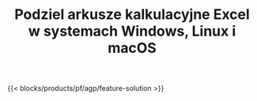 ﻿---
title: Podziel arkusze kalkulacyjne Excel w systemach Windows, Linux i macOS 
url: /pl/splitter
description: Bezpłatna aplikacja i interfejsy API do dzielenia plików XLS, XLSX, XLSB, XLSM i ODS
---
{{< blocks/products/pf/agp/feature-solution >}} 